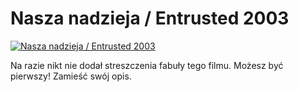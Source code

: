 Nasza nadzieja / Entrusted 2003 
=============
[![Nasza nadzieja / Entrusted 2003 ](http://vidos.pl/images/player.gif)](http://vidos.pl/nasza-nadzieja-entrusted-2003)

 Na razie nikt nie dodał streszczenia fabuły tego filmu. Możesz być pierwszy! Zamieść swój opis.
